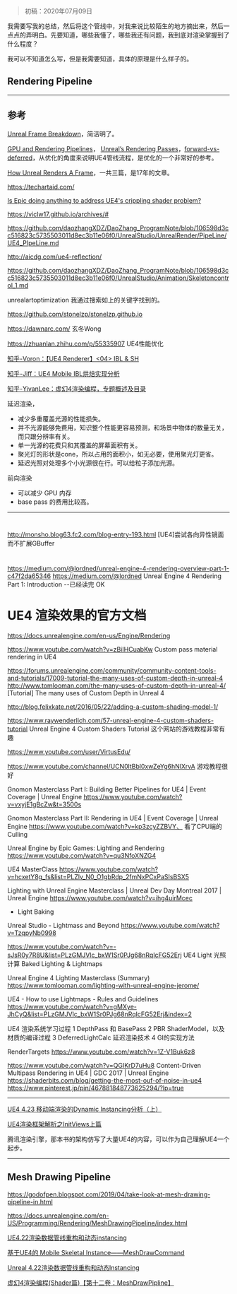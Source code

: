 > 初稿：2020年07月09日

我需要写我的总结，然后将这个管线中，对我来说比较陌生的地方摘出来，然后一点点的弄明白。先要知道，哪些我懂了，哪些我还有问题，我到底对渲染掌握到了什么程度？

我可以不知道怎么写，但是我需要知道，具体的原理是什么样子的。

## Rendering Pipeline

---

## 参考

[Unreal Frame Breakdown](https://viclw17.github.io/2019/06/20/unreal-frame-breakdown-part-1/)，简洁明了。

[GPU and Rendering Pipelines](https://unrealartoptimization.github.io/book/pipelines/)，
[Unreal’s Rendering Passes](https://unrealartoptimization.github.io/book/profiling/passes/)，[forward-vs-deferred](https://unrealartoptimization.github.io/book/pipelines/forward-vs-deferred/)，从优化的角度来说明UE4管线流程，是优化的一个非常好的参考。

[How Unreal Renders A Frame](https://interplayoflight.wordpress.com/2017/10/25/how-unreal-renders-a-frame/)，一共三篇，是17年的文章。

https://techartaid.com/

[Is Epic doing anything to address UE4's crippling shader problem?](https://forums.unrealengine.com/unreal-engine/feedback-for-epic/78666-is-epic-doing-anything-to-address-ue4-s-crippling-shader-problem/page3?106655-Is-Epic-doing-anything-to-address-UE4-s-crippling-shader-problem=#post866751)

https://viclw17.github.io/archives/#

https://github.com/daozhangXDZ/DaoZhang_ProgramNote/blob/106598d3cc516823c5735503011d8ec3b11e06f0/UnrealStudio/UnrealRender/PipeLine/UE4_PIpeLine.md

http://aicdg.com/ue4-reflection/

https://github.com/daozhangXDZ/DaoZhang_ProgramNote/blob/106598d3cc516823c5735503011d8ec3b11e06f0/UnrealStudio/Animation/Skeletoncontrol_1.md

unrealartoptimization
我通过搜索如上的关键字找到的。

https://github.com/stonelzp/stonelzp.github.io

https://dawnarc.com/ 玄冬Wong

https://zhuanlan.zhihu.com/p/55335907 UE4性能优化

[知乎-Voron：【UE4 Renderer】<04> IBL & SH](https://zhuanlan.zhihu.com/p/47512833)

[知乎-Jiff：UE4 Mobile IBL烘焙实现分析](https://zhuanlan.zhihu.com/p/71513708)

[知乎-YivanLee：虚幻4渲染编程，专题概述及目录](https://zhuanlan.zhihu.com/p/36675543)

延迟渲染，
- 减少多重覆盖光源的性能损失。
- 并不光源能够免费用，知识整个性能更容易预测，和场景中物体的数量无关，而只跟分辨率有关。
- 单一光源的花费只和其覆盖的屏幕面积有关。
- 聚光灯的形状是cone，所以占用的面积小，如无必要，使用聚光灯更省。
- 延迟光照对处理多个小光源很在行。可以给粒子添加光源。

前向渲染
- 可以减少 GPU 内存
- base pass 的费用比较高。

---

#
http://monsho.blog63.fc2.com/blog-entry-193.html
[UE4]尝试各向异性镜面而不扩展GBuffer

#
https://medium.com/@lordned/unreal-engine-4-rendering-overview-part-1-c47f2da65346
https://medium.com/@lordned
Unreal Engine 4 Rendering Part 1: Introduction
--已经读完 OK

# UE4 渲染效果的官方文档
https://docs.unrealengine.com/en-us/Engine/Rendering

https://www.youtube.com/watch?v=zBiIHCuabKw
Custom pass material rendering in UE4

https://forums.unrealengine.com/community/community-content-tools-and-tutorials/17009-tutorial-the-many-uses-of-custom-depth-in-unreal-4
http://www.tomlooman.com/the-many-uses-of-custom-depth-in-unreal-4/
[Tutorial] The many uses of Custom Depth in Unreal 4

http://blog.felixkate.net/2016/05/22/adding-a-custom-shading-model-1/

https://www.raywenderlich.com/57-unreal-engine-4-custom-shaders-tutorial
Unreal Engine 4 Custom Shaders Tutorial
这个网站的游戏教程非常有趣

https://www.youtube.com/user/VirtusEdu/

https://www.youtube.com/channel/UCN0ltBbl0xwZeYg6hNlXrvA
游戏教程很好

Gnomon Masterclass Part I: Building Better Pipelines for UE4 | Event Coverage | Unreal Engine
https://www.youtube.com/watch?v=vxyjE1gBcZw&t=3500s

Gnomon Masterclass Part II: Rendering in UE4 | Event Coverage | Unreal Engine
https://www.youtube.com/watch?v=kp3zcyZZBVY、
看了CPU端的Culling

Unreal Engine by Epic Games: Lighting and Rendering
https://www.youtube.com/watch?v=qu3NfoXNZG4

UE4 MasterClass
https://www.youtube.com/watch?v=hcxetY8g_fs&list=PLZlv_N0_O1gbRdp_2fmNxPCxPaSIsBSX5

Lighting with Unreal Engine Masterclass | Unreal Dev Day Montreal 2017 | Unreal Engine
https://www.youtube.com/watch?v=ihg4uirMcec
* Light Baking

Unreal Studio - Lightmass and Beyond
https://www.youtube.com/watch?v=TzqpyNb0998

https://www.youtube.com/watch?v=-sJsR0y7R8U&list=PLzGMJVlc_bxW1Sr0PJg68nRqIcFG52Erj
UE4 Light 光照计算
Baked Lighting & Lightmaps

Unreal Engine 4 Lighting Masterclass (Summary)
https://www.tomlooman.com/lighting-with-unreal-engine-jerome/

UE4 - How to use Lightmaps - Rules and Guidelines
https://www.youtube.com/watch?v=gMXye-JhCyQ&list=PLzGMJVlc_bxW1Sr0PJg68nRqIcFG52Erj&index=2



UE4 渲染系统学习过程
1 DepthPass 和 BasePass
2 PBR ShaderModel，以及材质的编译过程
3 DeferredLightCalc 延迟渲染技术
4 GI的实现方法

RenderTargets
https://www.youtube.com/watch?v=1Z-V1Buk6z8

https://www.youtube.com/watch?v=QGIKrD7uHu8
Content-Driven Multipass Rendering in UE4 | GDC 2017 | Unreal Engine
https://shaderbits.com/blog/getting-the-most-ouf-of-noise-in-ue4
https://www.pinterest.jp/pin/467881848773625294/?lp=true


---

[UE4 4.23 移动端渲染的Dynamic Instancing分析（上）](https://www.youtube.com/watch?v=qx1c190aGhs&t=1219s)

[UE4渲染框架解析之InitViews上篇](https://zhuanlan.zhihu.com/p/81308446)

腾讯渲染引擎，那本书的架构仿写了大量UE4的内容，可以作为自己理解UE4一个起步。

---

## Mesh Drawing Pipeline

https://godofpen.blogspot.com/2019/04/take-look-at-mesh-drawing-pipeline-in.html

https://docs.unrealengine.com/en-US/Programming/Rendering/MeshDrawingPipeline/index.html

[UE4.22渲染数据管线重构和动态instancing](https://zhuanlan.zhihu.com/p/73580221)

[基于UE4的 Mobile Skeletal Instance——MeshDrawCommand](https://zhuanlan.zhihu.com/p/158073773)

[Unreal 4.22渲染数据管线重构和动态Instancing](https://zhuanlan.zhihu.com/p/75352168)

[虚幻4渲染编程(Shader篇)【第十二卷：MeshDrawPipline】](https://zhuanlan.zhihu.com/p/61464613)

